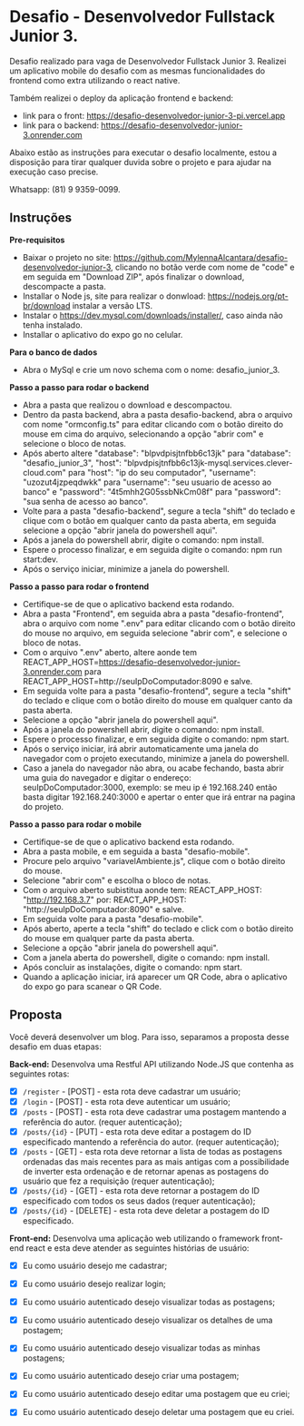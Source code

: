 # Desafio - Desenvolvedor Fullstack Junior 3.
Desafio realizado para vaga de Desenvolvedor Fullstack Junior 3.
Realizei um aplicativo mobile do desafio com as mesmas funcionalidades do frontend como extra utilizando o react native.

Também realizei o deploy da aplicação frontend e backend: 
- link para o front: https://desafio-desenvolvedor-junior-3-pi.vercel.app
- link para o backend: https://desafio-desenvolvedor-junior-3.onrender.com

Abaixo estão as instruções para executar o desafio localmente, estou a disposição para tirar qualquer duvida sobre o projeto e para ajudar na execução caso precise.

Whatsapp: (81) 9 9359-0099.

## Instruções
**Pre-requisitos**
- Baixar o projeto no site: https://github.com/MylennaAlcantara/desafio-desenvolvedor-junior-3, clicando no botão verde com nome de "code" e em seguida em "Download ZIP", após finalizar o download, descompacte a pasta.
- Installar o Node js, site para realizar o donwload: https://nodejs.org/pt-br/download instalar a versão LTS.
- Instalar o https://dev.mysql.com/downloads/installer/, caso ainda não tenha instalado.
- Installar o aplicativo do expo go no celular.

**Para o banco de dados**
- Abra o MySql e crie um novo schema com o nome: desafio_junior_3.

**Passo a passo para rodar o backend**
- Abra a pasta que realizou o download e descompactou.
- Dentro da pasta backend, abra a pasta desafio-backend, abra o arquivo com nome "ormconfig.ts" para editar clicando com o botão direito do mouse em cima do arquivo, selecionando a opção "abrir com" e selecione o bloco de notas.
- Após aberto altere "database": "blpvdpisjtnfbb6c13jk" para "database": "desafio_junior_3", "host": "blpvdpisjtnfbb6c13jk-mysql.services.clever-cloud.com" para "host": "ip do seu computador", "username": "uzozut4jzpeqdwkk" para "username": "seu usuario de acesso ao banco" e "password": "4t5mhh2G05ssbNkCm08f" para "password": "sua senha de acesso ao banco".
- Volte para a pasta "desafio-backend", segure a tecla "shift" do teclado e clique com o botão em qualquer canto da pasta aberta, em seguida selecione a opção "abrir janela do powershell aqui".
- Após a janela do powershell abrir, digite o comando: npm install.
- Espere o processo finalizar, e em seguida digite o comando: npm run start:dev.
- Após o serviço iniciar, minimize a janela do powershell.

**Passo a passo para rodar o frontend**
- Certifique-se de que o aplicativo backend esta rodando.
- Abra a pasta "Frontend", em seguida abra a pasta "desafio-frontend", abra o arquivo com nome ".env" para editar clicando com o botão direito do mouse no arquivo, em seguida selecione "abrir com", e selecione o bloco de notas.
- Com o arquivo ".env" aberto, altere aonde tem REACT_APP_HOST=https://desafio-desenvolvedor-junior-3.onrender.com para REACT_APP_HOST=http://seuIpDoComputador:8090 e salve.
- Em seguida volte para a pasta "desafio-frontend", segure a tecla "shift" do teclado e clique com o botão direito do mouse em qualquer canto da pasta aberta.
- Selecione a opção "abrir janela do powershell aqui".
- Após a janela do powershell abrir, digite o comando: npm install.
- Espere o processo finalizar, e em seguida digite o comando: npm start.
- Após o serviço iniciar, irá abrir automaticamente uma janela do navegador com o projeto executando, minimize a janela do powershell.
- Caso a janela do navegador não abra, ou acabe fechando, basta abrir uma guia do navegador e digitar o endereço: seuIpDoComputador:3000, exemplo: se meu ip é 192.168.240 então basta digitar 192.168.240:3000 e apertar o enter que irá entrar na pagina do projeto.

**Passo a passo para rodar o mobile**
- Certifique-se de que o aplicativo backend esta rodando.
- Abra a pasta mobile, e em seguida a basta "desafio-mobile".
- Procure pelo arquivo "variavelAmbiente.js", clique com o botão direito do mouse.
- Selecione "abrir com" e escolha o bloco de notas.
- Com o arquivo aberto subistitua aonde tem: REACT_APP_HOST: "http://192.168.3.7" por: REACT_APP_HOST: "http://seuIpDoComputador:8090" e salve.
- Em seguida volte para a pasta "desafio-mobile".
- Após aberto, aperte a tecla "shift" do teclado e click com o botão direito do mouse em qualquer parte da pasta aberta.
- Selecione  a opção "abrir janela do powershell aqui".
- Com a janela aberta do powershell, digite o comando: npm install.
- Após concluir as instalações, digite o comando: npm start.
- Quando a aplicação iniciar, irá aparecer um QR Code, abra o aplicativo do expo go para scanear o QR Code.

## Proposta
Você deverá desenvolver um blog. Para isso, separamos a proposta desse desafio em duas etapas:

**Back-end:**
Desenvolva uma Restful API utilizando Node.JS que contenha as seguintes rotas:
- [X] `/register` - [POST] - esta rota deve cadastrar um usuário;
- [X] `/login` - [POST] - esta rota deve autenticar um usuário;
- [X] `/posts` - [POST] - esta rota deve cadastrar uma postagem mantendo a referência do autor. (requer autenticação);
- [X] `/posts/{id}` - [PUT] - esta rota deve editar a postagem do ID especificado mantendo a referência do autor. (requer autenticação);
- [X] `/posts` - [GET] - esta rota deve retornar a lista de todas as postagens ordenadas das mais recentes para as mais antigas com a possibilidade de inverter esta ordenação e de retornar apenas as postagens do usuário que fez a requisição (requer autenticação);
- [X] `/posts/{id}` - [GET] - esta rota deve retornar a postagem do ID especificado com todos os seus dados (requer autenticação);
- [X] `/posts/{id}` - [DELETE] - esta rota deve deletar a postagem do ID especificado.

**Front-end:**
Desenvolva uma aplicação web utilizando o framework front-end react e esta deve atender as seguintes histórias de usuário:
- [X] Eu como usuário desejo me cadastrar;
- [X] Eu como usuário desejo realizar login;
- [X] Eu como usuário autenticado desejo visualizar todas as postagens;
- [X] Eu como usuário autenticado desejo visualizar os detalhes de uma postagem;
- [X] Eu como usuário autenticado desejo visualizar todas as minhas postagens;
- [X] Eu como usuário autenticado desejo criar uma postagem;
- [X] Eu como usuário autenticado desejo editar uma postagem que eu criei;
- [X] Eu como usuário autenticado desejo deletar uma postagem que eu criei.

